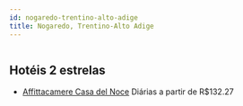 ```yaml
---
id: nogaredo-trentino-alto-adige
title: Nogaredo, Trentino-Alto Adige
---
```


<center><img src="https://assets.cosmos-data.com/55/0eb1ba65b3769f631148a4abf7a33b15/3289899.jpg" alt="" /></center>


## Hotéis 2 estrelas

-    [Affittacamere Casa del Noce](https://www.hurb.com/hoteis/nogaredo/affittacamere-casa-del-noce-JNP-JP600083?cmp=18055) Diárias a partir de R$132.27
   > 
